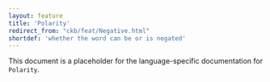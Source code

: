 ```yaml
---
layout: feature
title: 'Polarity'
redirect_from: "ckb/feat/Negative.html"
shortdef: 'whether the word can be or is negated'
---
```


This document is a placeholder for the language-specific documentation
for `Polarity`.
